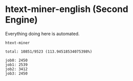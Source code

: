 # htext-miner-english (Second Engine)

Everything doing here is automated.

```
htext-miner

total: 10851/9523 (113.94518534075398%)

job0: 2450
job1: 2539
job2: 3412
job3: 2450
```